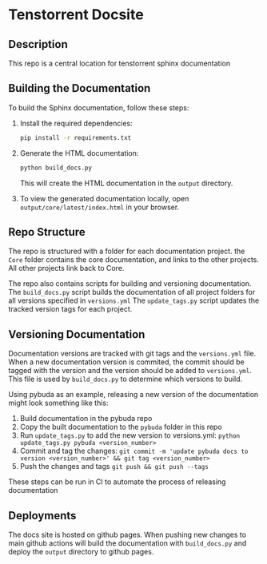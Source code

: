 # Tenstorrent Docsite

## Description

This repo is a central location for tenstorrent sphinx documentation


## Building the Documentation

To build the Sphinx documentation, follow these steps:

1. Install the required dependencies:

    ```bash
    pip install -r requirements.txt
    ```

2. Generate the HTML documentation:

    ```bash
    python build_docs.py
    ```

    This will create the HTML documentation in the `output` directory.

3. To view the generated documentation locally, open `output/core/latest/index.html` in your browser.

## Repo Structure

The repo is structured with a folder for each documentation project. the `Core` folder contains the core documentation, and links to the other projects. All other projects link back to Core.

The repo also contains scripts for building and versioning documentation.
The `build_docs.py` script builds the documentation of all project folders for all versions specified in `versions.yml`
The `update_tags.py` script updates the tracked version tags for each project.

## Versioning Documentation

Documentation versions are tracked with git tags and the `versions.yml` file. When a new documentation version is commited, the commit should be tagged with the version and the version should be added to `versions.yml`. This file is used by `build_docs.py` to determine which versions to build.

Using pybuda as an example, releasing a new version of the documentation might look something like this:

1. Build documentation in the pybuda repo
2. Copy the built documentation to the `pybuda` folder in this repo
3. Run `update_tags.py` to add the new version to versions.yml: `python update_tags.py pybuda <version_number>`
4. Commit and tag the changes: `git commit -m 'update pybuda docs to version <version_number>' && git tag <version_number>`
5. Push the changes and tags `git push && git push --tags`

These steps can be run in CI to automate the process of releasing documentation

## Deployments

The docs site is hosted on github pages. When pushing new changes to main github actions will build the documentation with `build_docs.py` and deploy the `output` directory to github pages.
